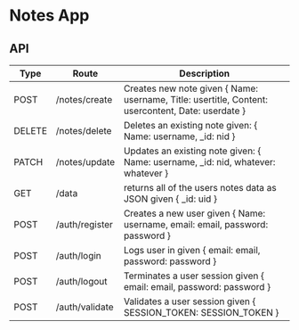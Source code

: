 # Notes App

## API

| Type          | Route          | Description |
| ------------- | -------------  | ------------- |
| POST          | /notes/create  | Creates new note given { Name: username, Title: usertitle, Content: usercontent, Date: userdate }  |
| DELETE        | /notes/delete  | Deletes an existing note given: { Name: username, _id: nid } |
| PATCH         | /notes/update  | Updates an existing note given: { Name: username, _id: nid, whatever: whatever  } |
| GET           | /data          | returns all of the users notes data as JSON given { _id: uid } |
| POST          | /auth/register | Creates a new user given { Name: username, email: email, password: password } |
| POST          | /auth/login    | Logs user in given { email: email, password: password } |
| POST          | /auth/logout   | Terminates a user session given { email: email, password: password } |
| POST          | /auth/validate | Validates a user session given { SESSION_TOKEN: SESSION_TOKEN } |